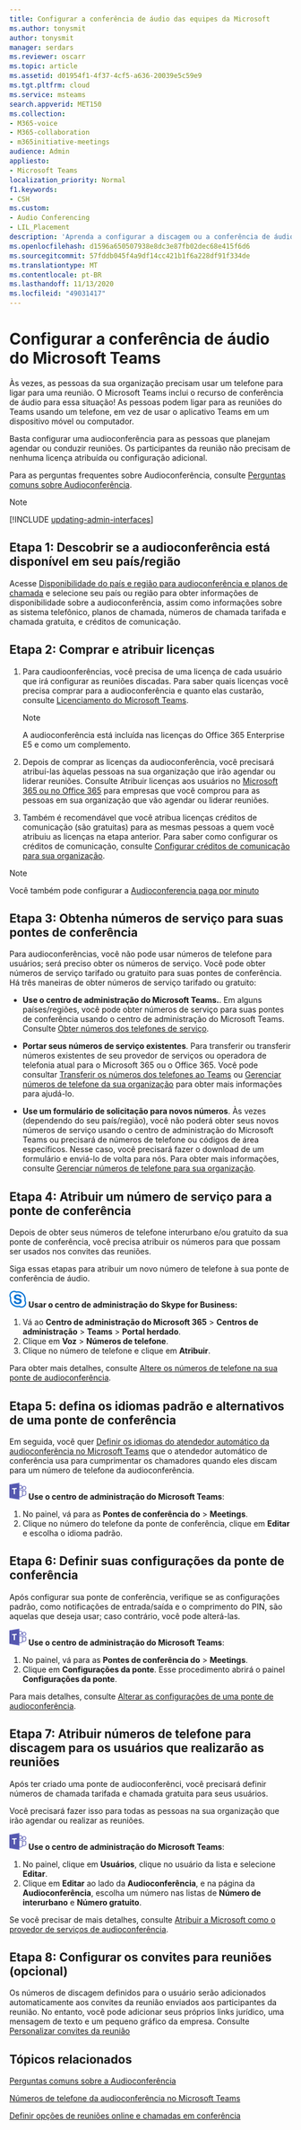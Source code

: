 ```yaml
---
title: Configurar a conferência de áudio das equipes da Microsoft
ms.author: tonysmit
author: tonysmit
manager: serdars
ms.reviewer: oscarr
ms.topic: article
ms.assetid: d01954f1-4f37-4cf5-a636-20039e5c59e9
ms.tgt.pltfrm: cloud
ms.service: msteams
search.appverid: MET150
ms.collection:
- M365-voice
- M365-collaboration
- m365initiative-meetings
audience: Admin
appliesto:
- Microsoft Teams
localization_priority: Normal
f1.keywords:
- CSH
ms.custom:
- Audio Conferencing
- LIL_Placement
description: 'Aprenda a configurar a discagem ou a conferência de áudio para as pessoas da sua empresa que precisam usar um telefone para participar de chamadas em conferência. '
ms.openlocfilehash: d1596a650507938e8dc3e87fb02dec68e415f6d6
ms.sourcegitcommit: 57fddb045f4a9df14cc421b1f6a228df91f334de
ms.translationtype: MT
ms.contentlocale: pt-BR
ms.lasthandoff: 11/13/2020
ms.locfileid: "49031417"
---
```

# <a name="set-up-audio-conferencing-for-microsoft-teams"></a>Configurar a conferência de áudio do Microsoft Teams

Às vezes, as pessoas da sua organização precisam usar um telefone para ligar para uma reunião. O Microsoft Teams inclui o recurso de conferência de áudio para essa situação! As pessoas podem ligar para as reuniões do Teams usando um telefone, em vez de usar o aplicativo Teams em um dispositivo móvel ou computador. 
  
Basta configurar uma audioconferência para as pessoas que planejam agendar ou conduzir reuniões. Os participantes da reunião não precisam de nenhuma licença atribuída ou configuração adicional.
  
Para as perguntas frequentes sobre Audioconferência, consulte [Perguntas comuns sobre Audioconferência](audio-conferencing-common-questions.md).

> [!NOTE]
> [!INCLUDE [updating-admin-interfaces](includes/updating-admin-interfaces.md)]
  
## <a name="step-1-find-out-if-audio-conferencing-is-available-in-your-countryregion"></a>Etapa 1: Descobrir se a audioconferência está disponível em seu país/região
<a name="__top"> </a>

Acesse [Disponibilidade do país e região para audioconferência e planos de chamada](country-and-region-availability-for-audio-conferencing-and-calling-plans/country-and-region-availability-for-audio-conferencing-and-calling-plans.md) e selecione seu país ou região para obter informações de disponibilidade sobre a audioconferência, assim como informações sobre as sistema telefônico, planos de chamada, números de chamada tarifada e chamada gratuita, e créditos de comunicação. 
 
## <a name="step-2-get-and-assign-licenses"></a>Etapa 2: Comprar e atribuir licenças
 
1. Para caudioonferências, você precisa de uma licença de cada usuário que irá configurar as reuniões discadas. Para saber quais licenças você precisa comprar para a audioconferência e quanto elas custarão, consulte [Licenciamento do Microsoft Teams](https://docs.microsoft.com/microsoftteams/teams-add-on-licensing/microsoft-teams-add-on-licensing).

    >[!NOTE] 
    > A audioconferência está incluída nas licenças do Office 365 Enterprise E5 e como um complemento.
        
2. Depois de comprar as licenças da audioconferência, você precisará atribuí-las àquelas pessoas na sua organização que irão agendar ou liderar reuniões. Consulte Atribuir licenças aos usuários no [Microsoft 365 ou no Office 365](https://support.office.com/article/997596b5-4173-4627-b915-36abac6786dc) para empresas que você comprou para as pessoas em sua organização que vão agendar ou liderar reuniões.
    
3. Também é recomendável que você atribua licenças créditos de comunicação (são gratuitas) para as mesmas pessoas a quem você atribuiu as licenças na etapa anterior. Para saber como configurar os créditos de comunicação, consulte [Configurar créditos de comunicação para sua organização](set-up-communications-credits-for-your-organization.md).
    
> [!NOTE]
> Você também pode configurar a [Audioconferencia paga por minuto](audio-conferencing-pay-per-minute.md)

## <a name="step-3-get-service-numbers-for-your-conferencing-bridges"></a>Etapa 3: Obtenha números de serviço para suas pontes de conferência
<a name="__top"> </a>

Para audioconferências, você não pode usar números de telefone para usuários; será preciso obter os números de serviço. Você pode obter números de serviço tarifado ou gratuito para suas pontes de conferência. Há três maneiras de obter números de serviço tarifado ou gratuito: 
  
- **Use o centro de administração do Microsoft Teams.**. Em alguns países/regiões, você pode obter números de serviço para suas pontes de conferência usando o centro de administração do Microsoft Teams. Consulte [Obter números dos telefones de serviço](/microsoftteams/getting-service-phone-numbers).
    
- **Portar seus números de serviço existentes**. Para transferir ou transferir números existentes de seu provedor de serviços ou operadora de telefonia atual para o Microsoft 365 ou o Office 365. Você pode consultar [Transferir os números dos telefones ao Teams](phone-number-calling-plans/transfer-phone-numbers-to-teams.md) ou [Gerenciar números de telefone da sua organização](manage-phone-numbers-for-your-organization/manage-phone-numbers-for-your-organization.md) para obter mais informações para ajudá-lo.  
  
- **Use um formulário de solicitação para novos números**. Às vezes (dependendo do seu país/região), você não poderá obter seus novos números de serviço usando o centro de administração do Microsoft Teams ou precisará de números de telefone ou códigos de área específicos. Nesse caso, você precisará fazer o download de um formulário e enviá-lo de volta para nós. Para obter mais informações, consulte [Gerenciar números de telefone para sua organização](manage-phone-numbers-for-your-organization/manage-phone-numbers-for-your-organization.md). 
    
## <a name="step-4-assign-a-service-number-to-the-conferencing-bridge"></a>Etapa 4: Atribuir um número de serviço para a ponte de conferência
<a name="__top"> </a>

Depois de obter seus números de telefone interurbano e/ou gratuito da sua ponte de conferência, você precisa atribuir os números para que possam ser usados nos convites das reuniões.  

Siga essas etapas para atribuir um novo número de telefone à sua ponte de conferência de áudio.

![Um ícone mostrando o logotipo do Skype for Business](media/sfb-logo-30x30.png) **Usar o centro de administração do Skype for Business:**

 1. Vá ao **Centro de administração do Microsoft 365** > **Centros de administração** > **Teams** > **Portal herdado**.
 2. Clique em **Voz** > **Números de telefone**.
 3. Clique no número de telefone e clique em **Atribuir**.

Para obter mais detalhes, consulte [Altere os números de telefone na sua ponte de audioconferência](change-the-phone-numbers-on-your-audio-conferencing-bridge.md).

## <a name="step-5-set-the-default-and-alternate-languages-for-a-conferencing-bridge"></a>Etapa 5: defina os idiomas padrão e alternativos de uma ponte de conferência
<a name="__top"> </a> Em seguida, você quer [Definir os idiomas do atendedor automático da audioconferência no Microsoft Teams](set-auto-attendant-languages-for-audio-conferencing-in-teams.md) que o atendedor automático de conferência usa para cumprimentar os chamadores quando eles discam para um número de telefone da audioconferência. 

![Um ícone mostrando o logotipo do Microsoft Teams](media/teams-logo-30x30.png) **Use o centro de administração do Microsoft Teams**:

1. No painel, vá para as **Pontes de conferência do** > **Meetings**.
2. Clique no número do telefone da ponte de conferência, clique em **Editar** e escolha o idioma padrão.

## <a name="step-6-set-your-conferencing-bridge-settings"></a>Etapa 6: Definir suas configurações da ponte de conferência
<a name="__top"> </a>
    
Após configurar sua ponte de conferência, verifique se as configurações padrão, como notificações de entrada/saída e o comprimento do PIN, são aquelas que deseja usar; caso contrário, você pode alterá-las. 

![Um ícone mostrando o logotipo do Microsoft Teams](media/teams-logo-30x30.png) **Use o centro de administração do Microsoft Teams**:

1. No painel, vá para as **Pontes de conferência do** > **Meetings**.
2. Clique em **Configurações da ponte**. Esse procedimento abrirá o painel **Configurações da ponte**. 

Para mais detalhes, consulte [Alterar as configurações de uma ponte de audioconferência](change-the-settings-for-an-audio-conferencing-bridge.md).

## <a name="step-7-assign-dial-in-phone-numbers-for-users-who-lead-meetings"></a>Etapa 7: Atribuir números de telefone para discagem para os usuários que realizarão as reuniões

Após ter criado uma ponte de audioconferênci, você precisará definir números de chamada tarifada e chamada gratuita para seus usuários.

Você precisará fazer isso para todas as pessoas na sua organização que irão agendar ou realizar as reuniões. 

![Um ícone mostrando o logotipo do Microsoft Teams](media/teams-logo-30x30.png) **Use o centro de administração do Microsoft Teams**:

1. No painel, clique em **Usuários**, clique no usuário da lista e selecione **Editar**.
2. Clique em **Editar** ao lado da **Audioconferência**, e na página da **Audioconferência**, escolha um número nas listas de **Número de interurbano** e **Número gratuito**.

Se você precisar de mais detalhes, consulte [Atribuir a Microsoft como o provedor de serviços de audioconferência](/skypeforbusiness/audio-conferencing-in-office-365/assign-microsoft-as-the-audio-conferencing-provider).


## <a name="step-8-set-up-meeting-invitations-optional"></a>Etapa 8: Configurar os convites para reuniões (opcional)
<a name="__top"> </a>
 
Os números de discagem definidos para o usuário serão adicionados automaticamente aos convites da reunião enviados aos participantes da reunião. No entanto, você pode adicionar seus próprios links jurídico, uma mensagem de texto e um pequeno gráfico da empresa. Consulte [Personalizar convites da reunião](meeting-settings-in-teams.md#customize-meeting-invitations)
   
## <a name="related-topics"></a>Tópicos relacionados

[Perguntas comuns sobre a Audioconferência](audio-conferencing-common-questions.md)
  
[Números de telefone da audioconferência no Microsoft Teams](phone-numbers-for-audio-conferencing-in-teams.md)
  
[Definir opções de reuniões online e chamadas em conferência](https://support.office.com/article/DCD1CA39-0C1F-466C-9573-F04138FEF5E2)
